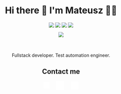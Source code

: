<h1 align='center'>
  Hi there 👋 I'm Mateusz 👨‍💻
</h1>

<p align='center'>
<img align="center" src="https://img.shields.io/badge/React-20232A?logo=react&logoColor=61DAFB" />
<img align="center" src="https://img.shields.io/badge/TypeScript-007ACC?logo=typescript&logoColor=white" />
  <img align="center" src="https://img.shields.io/badge/Node.JS-75ae64?logo=nodedotjs&logoColor=white" />
<img align="center" src="https://img.shields.io/badge/Python-f6d64f?logo=python&logoColor=2f6694" />
</p>

<p align='center'>
<img src="https://github-readme-stats.vercel.app/api/top-langs/?username=Colty1999&layout=compact&show_icons=true&title_color=ffffff&icon_color=34abeb&text_color=daf7dc&bg_color=151515"/>
</p>
<br>
<p align='center'>
  Fullstack developer. Test automation engineer.
</p>


<h2 align='center'>
   Contact me
</h2>

<p align='center'>
  <a href="https://www.mateuszgietka.com/"><img src="./img/www.svg" alt="Website" width='20' fill="white" align="center"></a>&nbsp;&nbsp;&nbsp;&nbsp;
  <a href="https://www.linkedin.com/in/mgietka/"><img src="./img/linkedin.svg" alt="Linkedin" width='25' fill="white" align="center"></a>&nbsp;&nbsp;&nbsp;&nbsp;
  <a href="mailto:mateuszgietka99@gmail.com"><img src="./img/envelope.svg" alt="Email" width='25' align="center"></a>
</p>

<!--<h2 align='center'>
   Resume
</h2>
<br>
<p align='center'>
  <a href="https://colty1999.github.io/MGietka_JSON_Resume/resume.html">https://colty1999.github.io/MGietka_JSON_Resume/resume.html</a>
</p>-->

<!--<table>
  <tr>
    <td valign="top"></td>
    <td valign="top"></td>
  </tr>
</table>-->

<!--<img src="https://github-readme-stats.vercel.app/api?username=Colty1999&show_icons=true&title_color=ffffff&icon_color=34abeb&text_color=daf7dc&bg_color=151515"/>-->
<!--
## Education

- 💻 **Computer Science**\
🎓Master Degree\
📆 2023 - Present\
📍 **Warsaw University of Technology**

- 📡 **Automatics and Robotics**\
🎓Bachelor Degree\
📆 2019 - 2023\
📍 **Warsaw University of Technology**


## Experience

<img align="right" src="https://img.shields.io/badge/Python-f6d64f?logo=python&logoColor=2f6694" />
<img align="right" src="https://img.shields.io/badge/TypeScript-007ACC?logo=typescript&logoColor=white" />
<img align="right" src="https://img.shields.io/badge/React-20232A?logo=react&logoColor=61DAFB" />

- 👨‍💻 **Software Developer**\
📆 01.2023 - 05.2023\
📍 **Students’ Union of WUT** - Warsaw, Poland

<img align="right" src="https://img.shields.io/badge/TypeScript-007ACC?logo=typescript&logoColor=white" />
<img align="right" src="https://img.shields.io/badge/React_Native-20232A?logo=react&logoColor=61DAFB" />
<img align="right" src="https://img.shields.io/badge/React-20232A?logo=react&logoColor=61DAFB" />

- 👨‍💻 **Junior Developer**\
📆 07.2022 - 10.2023\
📍 **EMG Systems** - Warsaw, Poland

<img align="right" src="https://img.shields.io/badge/AutoCAD-845151?logo=autodesk&logoColor=white" />
<img align="right" src="https://img.shields.io/badge/Inventor-da812e?logo=autodesk&logoColor=white" />

- 👨‍💻 **Trainee**\
📆 07.2021 - 08.2021\
📍 **Joint Institute for Nuclear Research (JINR)** - Dubna, Russia

<br><br><br><br>
## A little meme for You
Thanks for scrolling 😀

<p align='center'>
  <img src="./img/meme.jpeg" alt="Linkedin" width='400'>
</p>
<br><br><br>

-->

<!--

## Projects

<img align="right" src="https://img.shields.io/badge/C Sharp-239120?logo=c-sharp&logoColor=white" />
<img align="right" src="https://img.shields.io/badge/Xamarin%20Forms-3498DB?logo=xamarin&logoColor=white" />
<img align="right" src="https://img.shields.io/badge/Azure-0089D6?logo=microsoft-azure&logoColor=white" />
<img align="right" src="https://img.shields.io/badge/SQL%20Server-CC2927?logo=microsoft-sql-server&logoColor=white" />
<img align="right" src="https://img.shields.io/badge/Github-181717?logo=github&logoColor=white" />
<img align="right" src="https://img.shields.io/badge/UWP-0089D6?logo=microsoft&logoColor=white" />
<img align="right" src="https://img.shields.io/badge/SQL%20Server-CC2927?logo=microsoft-sql-server&logoColor=white" />
<img align="right" src="https://img.shields.io/badge/C Sharp-239120?logo=c-sharp&logoColor=white" />
<img align="right" src="https://img.shields.io/badge/html5-E34F26?logo=html5&logoColor=white" />
<img align="right" src="https://img.shields.io/badge/css3-1572B6?logo=css3&logoColor=white" />
<img align="right" src="https://img.shields.io/badge/bootstrap-563D7C?logo=bootstrap&logoColor=white" />

<img align="right" src="https://img.shields.io/badge/Windows-0078D6?logo=windows&logoColor=white" />
<img align="right" src="https://img.shields.io/badge/Microsoft%20Excel-217346?logo=microsoft-excel&logoColor=white" />
<img align="right" src="https://img.shields.io/badge/Microsoft%20Office-D83B01?logo=microsoft-office&logoColor=white" />
<img align="right" src="https://img.shields.io/badge/SAP-0FAAFF?logo=sap&logoColor=white" />

-->
